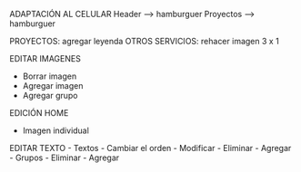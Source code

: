ADAPTACIÓN AL CELULAR
Header --> hamburguer
Proyectos --> hamburguer

PROYECTOS: agregar leyenda
OTROS SERVICIOS: rehacer imagen 3 x 1

EDITAR IMAGENES
- Borrar imagen
- Agregar imagen
- Agregar grupo

EDICIÓN HOME
- Imagen individual

EDITAR TEXTO
	- Textos
		- Cambiar el orden
		- Modificar
		- Eliminar
		- Agregar
	- Grupos
		- Eliminar
		- Agregar

